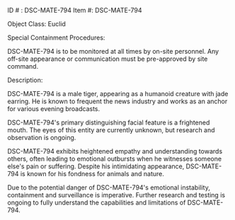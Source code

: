 ID # : DSC-MATE-794
Item #: DSC-MATE-794

Object Class: Euclid

Special Containment Procedures:

DSC-MATE-794 is to be monitored at all times by on-site personnel. Any off-site appearance or communication must be pre-approved by site command.

Description:

DSC-MATE-794 is a male tiger, appearing as a humanoid creature with jade earring. He is known to frequent the news industry and works as an anchor for various evening broadcasts.

DSC-MATE-794's primary distinguishing facial feature is a frightened mouth. The eyes of this entity are currently unknown, but research and observation is ongoing.

DSC-MATE-794 exhibits heightened empathy and understanding towards others, often leading to emotional outbursts when he witnesses someone else's pain or suffering. Despite his intimidating appearance, DSC-MATE-794 is known for his fondness for animals and nature.

Due to the potential danger of DSC-MATE-794's emotional instability, containment and surveillance is imperative. Further research and testing is ongoing to fully understand the capabilities and limitations of DSC-MATE-794.